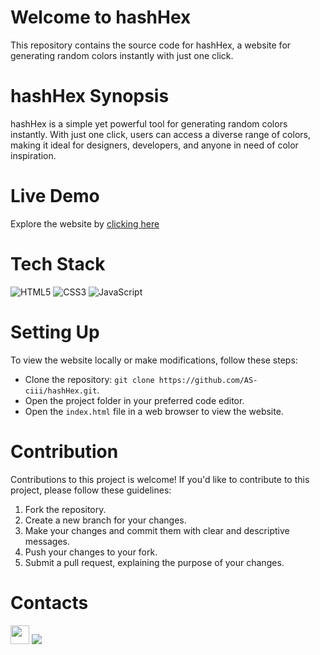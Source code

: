 # Welcome to hashHex
This repository contains the source code for hashHex, a website for generating random colors instantly with just one click.

# hashHex Synopsis
hashHex is a simple yet powerful tool for generating random colors instantly. With just one click, users can access a diverse range of colors, making it ideal for designers, developers, and anyone in need of color inspiration.

# Live Demo
Explore the website by [clicking here](https://hashHex.netlify.app)

# Tech Stack
![HTML5](https://img.shields.io/badge/HTML5-E34F26?style=for-the-badge&logo=html5&logoColor=white) ![CSS3](https://img.shields.io/badge/CSS3-1572B6?style=for-the-badge&logo=css3&logoColor=white) ![JavaScript](https://img.shields.io/badge/JavaScript-323330?style=for-the-badge&logo=javascript&logoColor=F7DF1E)

# Setting Up
To view the website locally or make modifications, follow these steps:

- Clone the repository: `git clone https://github.com/AS-ciii/hashHex.git`.
- Open the project folder in your preferred code editor.
- Open the `index.html` file in a web browser to view the website.

# Contribution
Contributions to this project is welcome! If you'd like to contribute to this project, please follow these guidelines:

1. Fork the repository.
2. Create a new branch for your changes.
3. Make your changes and commit them with clear and descriptive messages.
4. Push your changes to your fork.
5. Submit a pull request, explaining the purpose of your changes.

# Contacts
[<img src="https://www.flaticon.com/svg/static/icons/svg/174/174855.svg" height="30" width="30">](https://www.instagram.com/ajay_sp18/)
[<img src="https://img.icons8.com/color/48/000000/linkedin.png"/>](https://www.linkedin.com/in/ajay-shenoy-p-095612171/)



